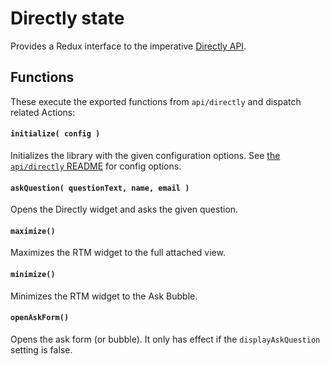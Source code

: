 Directly state
==============

Provides a Redux interface to the imperative [Directly API](../../api/directly).

## Functions
These execute the exported functions from `api/directly` and dispatch related Actions:

#### `initialize( config )`
Initializes the library with the given configuration options. See [the `api/directly`
README](../../api/directly) for config options.

#### `askQuestion( questionText, name, email )`
Opens the Directly widget and asks the given question.

#### `maximize()`
Maximizes the RTM widget to the full attached view.

#### `minimize()`
Minimizes the RTM widget to the Ask Bubble.

#### `openAskForm()`
Opens the ask form (or bubble). It only has effect if the `displayAskQuestion` setting
is false.
